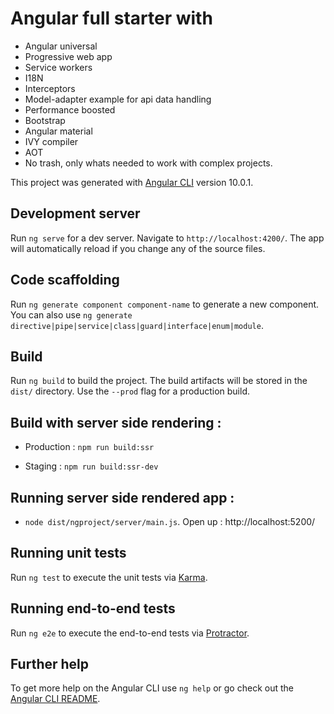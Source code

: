 
# Angular full starter with
- Angular universal
- Progressive web app
- Service workers
- I18N
- Interceptors
- Model-adapter example for api data handling
- Performance boosted
- Bootstrap
- Angular material
- IVY compiler
- AOT
- No trash, only whats needed to work with complex projects.

This project was generated with [Angular CLI](https://github.com/angular/angular-cli) version 10.0.1.

## Development server

Run `ng serve` for a dev server. Navigate to `http://localhost:4200/`. The app will automatically reload if you change any of the source files.

## Code scaffolding

Run `ng generate component component-name` to generate a new component. You can also use `ng generate directive|pipe|service|class|guard|interface|enum|module`.

## Build

Run `ng build` to build the project. The build artifacts will be stored in the `dist/` directory. Use the `--prod` flag for a production build.

## Build with server side rendering :
- Production : `npm run build:ssr`

- Staging : `npm run build:ssr-dev`

## Running server side rendered app : 
- `node dist/ngproject/server/main.js`. Open up : http://localhost:5200/

## Running unit tests

Run `ng test` to execute the unit tests via [Karma](https://karma-runner.github.io).

## Running end-to-end tests

Run `ng e2e` to execute the end-to-end tests via [Protractor](http://www.protractortest.org/).

## Further help

To get more help on the Angular CLI use `ng help` or go check out the [Angular CLI README](https://github.com/angular/angular-cli/blob/master/README.md).

